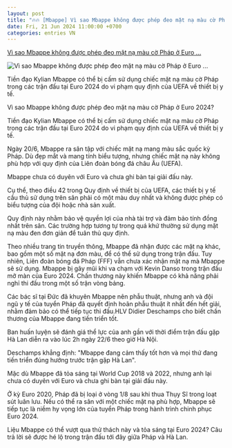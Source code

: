 ```yaml
---
layout: post
title: "🔥🔥 [Mbappe] Vì sao Mbappe không được phép đeo mặt nạ màu cờ Pháp ở Euro ..."
date: Fri, 21 Jun 2024 11:00:00 +0700
categories: entries VN
---
```

[Vì sao Mbappe không được phép đeo mặt nạ màu cờ Pháp ở Euro ...](https://baodautu.vn/vi-sao-mbappe-khong-duoc-phep-deo-mat-na-mau-co-phap-o-euro-2024-d218250.html)

![Vì sao Mbappe không được phép đeo mặt nạ màu cờ Pháp ở Euro ...](https://media.baodautu.vn/thumb_x470x250/Images/tranhongnhung/2024/06/21/vi-sao-mbappe-khong-duoc-phep-deo-mat-na-mau-co-phap-o-euro-20241718968667.jpg)

Tiền đạo Kylian Mbappe có thể bị cấm sử dụng chiếc mặt nạ màu cờ Pháp trong các trận đấu tại Euro 2024 do vi phạm quy định của UEFA về thiết bị y tế.

Vì sao Mbappe không được phép đeo mặt nạ màu cờ Pháp ở Euro 2024?

Tiền đạo Kylian Mbappe có thể bị cấm sử dụng chiếc mặt nạ màu cờ Pháp trong các trận đấu tại Euro 2024 do vi phạm quy định của UEFA về thiết bị y tế.

Ngày 20/6, Mbappe ra sân tập với chiếc mặt nạ mang màu sắc quốc kỳ Pháp. Dù đẹp mắt và mang tính biểu tượng, nhưng chiếc mặt nạ này không phù hợp với quy định của Liên đoàn bóng đá châu Âu (UEFA).

Mbappe chưa có duyên với Euro và chưa ghi bàn tại giải đấu này.

Cụ thể, theo điều 42 trong Quy định về thiết bị của UEFA, các thiết bị y tế cầu thủ sử dụng trên sân phải có một màu duy nhất và không được phép có biểu tượng của đội hoặc nhà sản xuất.

Quy định này nhằm bảo vệ quyền lợi của nhà tài trợ và đảm bảo tính đồng nhất trên sân. Các trường hợp tương tự trong quá khứ thường sử dụng mặt nạ màu đen đơn giản để tuân thủ quy định.

Theo nhiều trang tin truyền thông, Mbappe đã nhận được các mặt nạ khác, bao gồm một số mặt nạ đơn màu, để có thể sử dụng trong trận đấu. Tuy nhiên, Liên đoàn bóng đá Pháp (FFF) vẫn chưa xác nhận mặt nạ mà Mbappe sẽ sử dụng. Mbappe bị gãy mũi khi va chạm với Kevin Danso trong trận đấu mở màn của Euro 2024. Chấn thương này khiến Mbappe có khả năng phải nghỉ thi đấu trong một số trận vòng bảng.

Các bác sĩ tại Đức đã khuyên Mbappe nên phẫu thuật, nhưng anh và đội ngũ y tế của tuyển Pháp đã quyết định hoãn phẫu thuật ít nhất đến hết giải, nhằm đảm bảo có thể tiếp tục thi đấu.HLV Didier Deschamps cho biết chấn thương của Mbappe đang tiến triển tốt.

Ban huấn luyện sẽ đánh giá thể lực của anh gần với thời điểm trận đấu gặp Hà Lan diễn ra vào lúc 2h ngày 22/6 theo giờ Hà Nội.

Deschamps khẳng định: "Mbappe đang cảm thấy tốt hơn và mọi thứ đang tiến triển đúng hướng trước trận gặp Hà Lan".

Mặc dù Mbappe đã tỏa sáng tại World Cup 2018 và 2022, nhưng anh lại chưa có duyên với Euro và chưa ghi bàn tại giải đấu này.

Ở kỳ Euro 2020, Pháp đã bị loại ở vòng 1/8 sau khi thua Thụy Sĩ trong loạt sút luân lưu. Nếu có thể ra sân với một chiếc mặt nạ phù hợp, Mbappe sẽ tiếp tục là niềm hy vọng lớn của tuyển Pháp trong hành trình chinh phục Euro 2024.

Liệu Mbappe có thể vượt qua thử thách này và tỏa sáng tại Euro 2024? Câu trả lời sẽ được hé lộ trong trận đấu tới đây giữa Pháp và Hà Lan.

